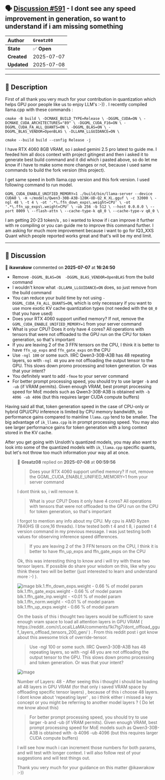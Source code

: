 ## 🗣️ [Discussion #591](https://github.com/ikawrakow/ik_llama.cpp/discussions/591) - I dont see any speed improvement in generation, so want to understand if i am missing something

| **Author** | `Greatz08` |
| :--- | :--- |
| **State** | ✅ **Open** |
| **Created** | 2025-07-07 |
| **Updated** | 2025-07-08 |

---

## 📄 Description

First of all thank you very much for your contribution in quantization which helps GPU poor people like us to enjoy LLM's :-)) . I recently compiled llama.cpp with these commands : 

`
cmake -B build \
    -DCMAKE_BUILD_TYPE=Release \
    -DGGML_CUDA=ON \
    -DCMAKE_CUDA_ARCHITECTURES="89" \
    -DGGML_CUDA_F16=ON \
    -DGGML_CUDA_FA_ALL_QUANTS=ON \
    -DGGML_BLAS=ON \
    -DGGML_BLAS_VENDOR=OpenBLAS \
    -DLLAMA_LLGUIDANCE=ON \
`

`cmake --build build --config Release -j`

I have RTX 4060 8GB VRAM, so i asked gemini 2.5 pro latest to guide me. I feeded him all docs context with project gitingest and then i asked it to generate best build command and it did which i pasted above, so do let me know if i have to make some more changes or not, because i used same commands to build the fork version (this project).

I get same speed in both llama.cpp version and this fork version. I used following command to run model.

`GGML_CUDA_ENABLE_UNIFIED_MEMORY=1 ./build/bin/llama-server --device CUDA0 \
    -m ~/models/Qwen3-30B-A3B-128K-UD-Q2_K_XL.gguf \
    -c 32000 \
    -ngl 48 \
    -t 4 \
    -ot '.*\.ffn_down_exps\.weight=CPU' \
    -ot '.*\.ffn_up_exps\.weight=CPU' \
    -ub 256 -b 512 \
    --host 0.0.0.0 \
    --port 8009 \
    --flash-attn \
    --cache-type-k q8_0 \
    --cache-type-v q8_0 \
`

I am getting 20-23 token/s , so i wanted to know if i can improve it further with re compiling or you can guide me to improve this command further. I am asking for much more improvement because i want to go for IQ3_XXS Quant which people reported works great and that's will be my end limit.

---

## 💬 Discussion

👤 **ikawrakow** commented on **2025-07-07** at **16:24:50**

* Remove `-DGGML_BLAS=ON  -DGGML_BLAS_VENDOR=OpenBLAS` from the build command
* I wouldn't know what `-DLLAMA_LLGUIDANCE=ON` does, so just remove from the build command
* You can reduce your build time by not using `-DGGML_CUDA_FA_ALL_QUANTS=ON`, which is only necessary if you want to use more exotic KV cache quantization types (not needed with the `Q8_0` that you have used)
* Does your RTX 4060 support unified memory? If not, remove the `GGML_CUDA_ENABLE_UNIFIED_MEMORY=1` from your server command
* What is your CPU? Does it only have 4 cores? All operations with tensors that were not offloaded to the GPU run on the CPU for token generation, so that's important
*  If you are leaving 2 of the 3 FFN tensors on the CPU, I think it is better to have `ffn_up_exps` and `ffn_gate_exps` on the CPU
* Use `-ngl 100` or some such. IIRC Qwen3-30B-A3B has 48 repeating layers, so with `-ngl 48` you are not offloading the output tensor to the GPU. This slows down promo processing and token generation. Or was that your intent? 
* You definitely want to add `-fmoe` to your server command
* For better prompt processing speed, you should try to use larger `-b` and `-ub` (if VRAM permits). Given enough VRAM, best prompt processing speed for MoE models such as Qwen3-30B-A3B is obtained with `-b 4096 -ub 4096` (but this requires larger CUDA compute buffers)

Having said all that, token generation speed in the case of CPU-only or hybrid GPU/CPU inference is limited by CPU memory bandwidth, so performance gains compared to mainline `llama.cpp` tend to be smaller. The big advantage of `ik_llama.cpp` is in prompt processing speed. You may also see larger performance gains for token generation with a long context stored in the KV cache. 

After you get going with Unsloth's quantized models, you may also want to look into some of the quantized models with `ik_llama.cpp` specific quants, but let's not throw too much information your way all at once.

> 👤 **Greatz08** replied on **2025-07-08** at **00:59:56**
> 
> > Does your RTX 4060 support unified memory? If not, remove the GGML_CUDA_ENABLE_UNIFIED_MEMORY=1 from your server command
> 
> I dont think so, i will remove it.
> 
> 
> 
> > What is your CPU? Does it only have 4 cores? All operations with tensors that were not offloaded to the GPU run on the CPU for token generation, so that's important
> 
> I forgot to mention any info about my CPU. My cpu is AMD Ryzen 7840HS (8 core,16 threads). I btw tested both t 4 and t 8, i pasted t 4 version command in my previous message. I was just testing both values for observing inference speed differences.
> 
> 
> 
> 
> > If you are leaving 2 of the 3 FFN tensors on the CPU, I think it is better to have ffn_up_exps and ffn_gate_exps on the CPU
> 
> Ok, this was interesting thing to know and i will try with these two tensor layers. If possible do share your wisdom on this, like why you think these two will be better (just interested to learn and understand more :-) ). 
> 
> ![image](https://github.com/user-attachments/assets/8bfe6500-309a-496f-af06-9eafcd108597)
> blk.1.ffn_down_exps.weight  - 0.66 % of model param
> blk.1.ffn_gate_exps.weight  - 0.66 % of model param
> blk.1.ffn_gate_inp.weight  - <0.01 % of model param
> blk.1.ffn_norm.weight  - <0.01 % of model param
> blk.1.ffn_up_exps.weight  -   0.66 % of model param
> 
> On the basis of this i thought two layers would be sufficient to save enough vram space to load all attention layers in GPU VRAM ( https://reddit..com/r/LocalLLaMA/comments/1ki7tg7/dont_offload_gguf_layers_offload_tensors_200_gen/ ) . From this reddit post i got know about this awesome trick of override-tensor.
> 
> 
> 
> > Use -ngl 100 or some such. IIRC Qwen3-30B-A3B has 48 repeating layers, so with -ngl 48 you are not offloading the output tensor to the GPU. This slows down promo processing and token generation. Or was that your intent?
> 
> ![image](https://github.com/user-attachments/assets/2d14c597-30d8-48d5-9e50-8d3474d30a19)
> 
> Number of Layers: 48  - After seeing this i thought i should be loading all 48 layers in GPU VRAM (for that only i saved VRAM space by offloading specific tensor layers) , because of this i choose 48 layers. I dont know about 'repeating layer' , so i think either i missed a key concept or you might be referring to another model layers ? ( Do let me know about this)
> 
> 
> > For better prompt processing speed, you should try to use larger -b and -ub (if VRAM permits). Given enough VRAM, best prompt processing speed for MoE models such as Qwen3-30B-A3B is obtained with -b 4096 -ub 4096 (but this requires larger CUDA compute buffers)
> 
> I will see how much i can increment those numbers for both params, and will test with longer context. I will also follow rest of your suggestions and will test things out.
> 
> 
> Thank you very much for your guidance on this matter @ikawrakow   :-))